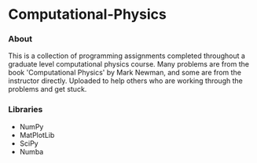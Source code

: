 # Computational-Physics

### About

This is a collection of programming assignments completed throughout 
a graduate level computational physics course. Many problems are from 
the book 'Computational Physics' by Mark Newman, and some are from 
the instructor directly. Uploaded to help others who are working through
the problems and get stuck.

### Libraries

* NumPy
* MatPlotLib
* SciPy
* Numba
